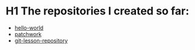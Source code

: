 # H1 The repositories I created so far:

  * [hello-world](https://github.com/h-mark-s/hello-world "hello-world")
  * [patchwork](https://github.com/h-mark-s/patchwork "patchwork")
  * [git-lesson-repository](https://github.com/h-mark-s/git-lesson-repository 
"git-lesson-repository")
